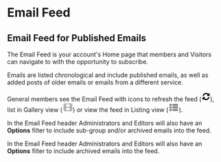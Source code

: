# Email Feed

<span id="gv-4feed-1feedIntro"></span>
## Email Feed for Published Emails

The Email Feed is your account's Home page that members and Visitors
can navigate to with the opportunity to subscribe.  

Emails are listed 
chronological and include published emails, as well as added posts
of older emails or emails from a different service.  

General members see the Email Feed with icons to refresh the feed (<img src="/docimages/refresh-feed-icon.png" height="22">), list in Gallery view (<img src="/docimages/gallery-view-feed-icon.png" height="22">) or view the feed in Listing view (<img src="/docimages/listing-view-icon.png" height="22">).

<span class="sub g4s">

In the Email Feed header Administrators and Editors will also have an **Options** filter to include sub-group and/or archived emails into the feed.

</span> <!-- sub g4s -->

<span class="free">
  
In the Email Feed header Administrators and Editors will also have an **Options** filter to include archived emails into the feed.

</span> <!-- free -->


